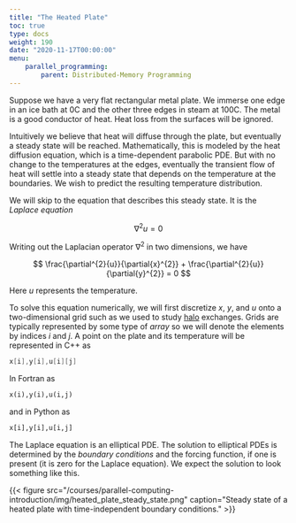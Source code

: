 ```yaml
---
title: "The Heated Plate"
toc: true
type: docs
weight: 190
date: "2020-11-17T00:00:00"
menu:
    parallel_programming:
        parent: Distributed-Memory Programming
---
```


Suppose we have a very flat rectangular metal plate. We immerse one edge in an ice bath at 0C and the other three edges in steam at 100C.  The metal is a good conductor of heat.  Heat loss from the surfaces will be ignored.

Intuitively we believe that heat will diffuse through the plate, but eventually a steady state will be reached.  Mathematically, this is modeled by the heat diffusion equation, which is a time-dependent parabolic PDE. But with no change to the temperatures at the edges, eventually the transient flow of heat will settle into a steady state that depends on the temperature at the boundaries. We wish to predict the resulting temperature distribution.

We will skip to the equation that describes this steady state.  It is the _Laplace equation_

$$ \nabla^{2}{u} = 0 $$

Writing out the Laplacian operator $\nabla^2$ in two dimensions, we have

$$ \frac{\partial^{2}{u}}{\partial{x}^{2}} + \frac{\partial^{2}{u}}{\partial{y}^{2}} = 0 $$

Here $u$ represents the temperature.

To solve this equation numerically, we will first discretize $x$, $y$, and $u$ onto a two-dimensional grid such as we used to study [halo](/courses/parallel-computing-introduction/distributed_mpi_oned_division) exchanges. Grids are typically represented by some type of _array_ so we will denote the elements by indices $i$ and $j$. A point on the plate and its temperature will be represented in C++ as
```c++
x[i],y[i],u[i][j]
```
In Fortran as
```fortran
x(i),y(i),u(i,j)
```
and in Python as
```python
x[i],y[i],u[i,j]
```

The Laplace equation is an elliptical PDE.  The solution to elliptical PDEs is determined by the _boundary conditions_ and the forcing function, if one is present (it is zero for the Laplace equation).  We expect the solution to look something like this.

{{< figure src="/courses/parallel-computing-introduction/img/heated_plate_steady_state.png" caption="Steady state of a heated plate with time-independent boundary conditions." >}}

